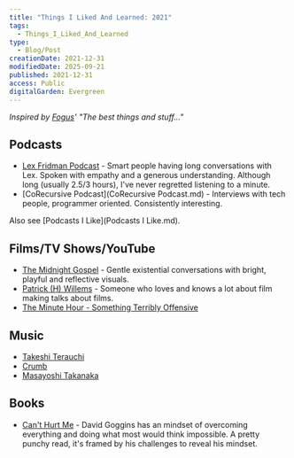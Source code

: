 ```yaml
---
title: "Things I Liked And Learned: 2021"
tags:
  - Things_I_Liked_And_Learned
type:
  - Blog/Post
creationDate: 2021-12-31
modifiedDate: 2025-09-21
published: 2021-12-31
access: Public
digitalGarden: Evergreen
---
```


_Inspired by [Fogus](http://blog.fogus.me/)' "The best things and stuff…"_

## Podcasts

- [Lex Fridman Podcast](https://lexfridman.com/podcast/) - Smart people having long conversations with Lex. Spoken with empathy and a generous understanding. Although long (usually 2.5/3 hours), I've never regretted listening to a minute.
- [CoRecursive Podcast](CoRecursive Podcast.md) - Interviews with tech people, programmer oriented. Consistently interesting.

Also see [Podcasts I Like](Podcasts I Like.md).

## Films/TV Shows/YouTube

- [The Midnight Gospel](https://www.imdb.com/title/tt11639414/) - Gentle existential conversations with bright, playful and reflective visuals.
- [Patrick (H) Willems](https://www.youtube.com/channel/UCF1fG3gT44nGTPU2sVLoFWg) - Someone who loves and knows a lot about film making talks about films.
- [The Minute Hour - Something Terribly Offensive](https://www.youtube.com/watch?v=EkDOuRAwrYE)

## Music

- [Takeshi Terauchi](https://musicbrainz.org/artist/ef86f6ae-0833-44cf-a9f3-ed760581d35e)
- [Crumb](https://musicbrainz.org/artist/b747dabe-b66c-48f6-bae6-b5e16d86b9ab)
- [Masayoshi Takanaka](https://musicbrainz.org/artist/facf743e-1231-410d-bdf1-9ba11a6a4f3c)

## Books

- [Can't Hurt Me](https://www.goodreads.com/book/show/41721428-can-t-hurt-me) - David Goggins has an mindset of overcoming everything and doing what most would think impossible. A pretty punchy read, it's framed by his challenges to reveal his mindset.
